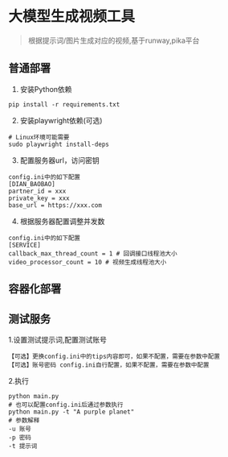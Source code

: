 # 大模型生成视频工具

> 根据提示词/图片生成对应的视频,基于runway,pika平台

## 普通部署

1. 安装Python依赖

```shell
pip install -r requirements.txt
```

2. 安装playwright依赖(可选)

```shell
# Linux环境可能需要
sudo playwright install-deps
```

3. 配置服务器url，访问密钥

```shell
config.ini中的如下配置
[DIAN_BAOBAO]
partner_id = xxx
private_key = xxx
base_url = https://xxx.com
```

4. 根据服务器配置调整并发数

```shell
config.ini中的如下配置
[SERVICE]
callback_max_thread_count = 1 # 回调接口线程池大小
video_processor_count = 10 # 视频生成线程池大小
```

## 容器化部署

## 测试服务

1.设置测试提示词,配置测试账号

```text
【可选】更换config.ini中的tips内容即可，如果不配置，需要在参数中配置
【可选】账号密码 config.ini自行配置，如果不配置，需要在参数中配置
```

2.执行

```shell
python main.py
# 也可以配置config.ini后通过参数执行
python main.py -t "A purple planet"
# 参数解释
-u 账号
-p 密码
-t 提示词
```
